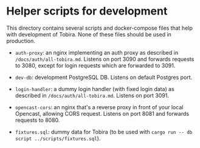 # Helper scripts for development

This directory contains several scripts and docker-compose files that help with development of Tobira.
None of these files should be used in production.

- `auth-proxy`: an nginx implementing an auth proxy as described in `/docs/auth/all-tobira.md`.
  Listens on port 3090 and forwards requests to 3080, except for login requests which are forwarded to 3091.

- `dev-db`: development PostgreSQL DB. Listens on default Postgres port.

- `login-handler`: a dummy login handler (with fixed login data) as described in `/docs/auth/all-tobira.md`.
  Listens on port 3091.

- `opencast-cors`: an nginx that's a reverse proxy in front of your local Opencast, allowing CORS request.
  Listens on port 8081 and forwards requests to 8080.

- `fixtures.sql`: dummy data for Tobira (to be used with `cargo run -- db script ../scripts/fixtures.sql`).
